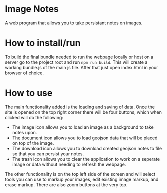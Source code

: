 # Image Notes
A web program that allows you to take persistant notes on images.

# How to install/run
To build the final bundle needed to run the webpage locally or host on a server go to the project root and run ```npm run build```. This will create a working bundle.js of the main js file. After that just open index.html in your browser of choice.

# How to use
The main functionality added is the loading and saving of data. Once the site is opened on the top right corner there will be four buttons, which when clicked will do the following:
* The image icon allows you to load an image as a background to take notes upon.
* The document icon allows you to load geojson data that will be placed on top of the image.
* The download icon allows you to download created geojson notes to file so that you can persist your notes.
* The trash icon allows you to clear the application to work on a seperate image or data without needing to refresh the webpage.

The other functionality is on the top left side of the screen and will select tools you can use to markup your images, edit existing image markup, and erase markup. There are also zoom buttons at the very top.
